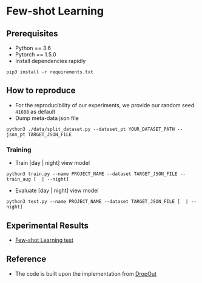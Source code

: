 # Few-shot Learning

## Prerequisites
- Python == 3.6
- Pytorch == 1.5.0
- Install dependencies rapidly
```shell
pip3 install -r requirements.txt
```

## How to reproduce
- For the reproducibility of our experiments, we provide our random seed `41608` as default
- Dump meta-data json file
```shell
python3 ./data/split_dataset.py --dataset_pt YOUR_DATASET_PATH --json_pt TARGET_JSON_FILE
```
### Training
- Train [day | night] view model
```shell
python3 train.py --name PROJECT_NAME --dataset TARGET_JSON_FILE --train_aug [  | --night]
```
- Evaluate [day | night] view model
```shell
python3 test.py --name PROJECT_NAME --dataset TARGET_JSON_FILE [  | --night]
```

## Experimental Results
- [Few-shot Learning test](https://hackmd.io/VFJFaVocS5-4lMsAhypkFg)

## Reference
- The code is built upon the implementation from [DropOut](https://github.com/hytseng0509/DropGrad)
